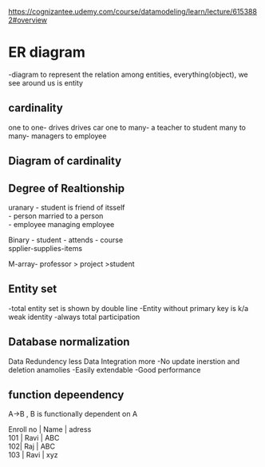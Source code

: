 https://cognizantee.udemy.com/course/datamodeling/learn/lecture/6153882#overview



# ER diagram 
-diagram to represent the relation among entities, everything(object), we see around us is entity  

## cardinality
one to one- drives drives car 
one to many- a teacher to student 
many to many- managers to employee

## Diagram of cardinality


## Degree of Realtionship
uranary - student is friend of itsself  
        - person married to a person  
        - employee managing employee  


Binary - 
student -  attends - course  
spplier-supplies-items  

M-array- 
professor > project >student
## Entity set 
-total entity set is shown by double line
-Entity without primary key is k/a weak identity
        -always total participation


## Database normalization
Data Redundency less
Data Integration more 
 -No update inerstion and deletion anamolies
 -Easily extendable
 -Good performance 

 ## function depeendency

 A->B , B is functionally  dependent on A

 Enroll no | Name | adress   
 101 | Ravi | ABC  
 102| Raj | ABC  
 103 | Ravi | xyz
